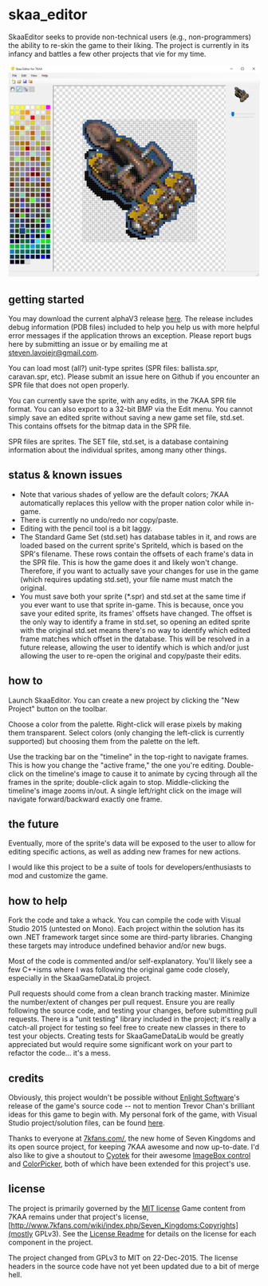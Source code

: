 # skaa_editor
SkaaEditor seeks to provide non-technical users (e.g., non-programmers) the ability to re-skin the game to their liking. The project is currently in its infancy and battles a few other projects that vie for my time. 

![screenshot](other/screenshot.png)

## getting started
You may download the current alphaV3 release [here](https://github.com/sraboy/skaa_editor/blob/master/other/SkaaEditor_x86_alphav3.zip). The release includes debug information (PDB files) included to help you help us with more helpful error messages if the application throws an exception. Please report bugs here by submitting an issue or by emailing me at steven.lavoiejr@gmail.com.

You can load most (all?) unit-type sprites (SPR files: ballista.spr, caravan.spr, etc). Please submit an issue here on Github if you encounter an SPR file that does not open properly. 

You can currently save the sprite, with any edits, in the 7KAA SPR file format. You can also export to a 32-bit BMP via the Edit menu. You cannot simply save an edited sprite without saving a new game set file, std.set. This contains offsets for the bitmap data in the SPR file.

SPR files are sprites. The SET file, std.set, is a database containing information about the individual sprites, among many other things.

## status & known issues
- Note that various shades of yellow are the default colors; 7KAA automatically replaces this yellow with the proper nation color while in-game.
- There is currently no undo/redo nor copy/paste.
- Editing with the pencil tool is a bit laggy.
- The Standard Game Set (std.set) has database tables in it, and rows are loaded based on the current sprite's SpriteId, which is based on the SPR's filename. These rows contain the offsets of each frame's data in the SPR file. This is how the game does it and likely won't change. Therefore, if you want to actually save your changes for use in the game (which requires updating std.set), your file name must match the original.
- You must save both your sprite (*.spr) and std.set at the same time if you ever want to use that sprite in-game. This is because, once you save your edited sprite, its frames' offsets have changed. The offset is the only way to identify a frame in std.set, so opening an edited sprite with the original std.set means there's no way to identify which edited frame matches which offset in the database. This will be resolved in a future release, allowing the user to identify which is which and/or just allowing the user to re-open the original and copy/paste their edits.

## how to

Launch SkaaEditor. You can create a new project by clicking the "New Project" button on the toolbar. 

Choose a color from the palette. Right-click will erase pixels by making them transparent. Select colors (only changing the left-click is currently supported) but choosing them from the palette on the left.

Use the tracking bar on the "timeline" in the top-right to navigate frames. This is how you change the "active frame," the one you're editing. Double-click on the timeline's image to cause it to animate by cycing through all the frames in the sprite; double-click again to stop. Middle-clicking the timeline's image zooms in/out. A single left/right click on the image will navigate forward/backward exactly one frame.

## the future
Eventually, more of the sprite's data will be exposed to the user to allow for editing specific actions, as well as adding new frames for new actions. 

I would like this project to be a suite of tools for developers/enthusiasts to mod and customize the game.

## how to help
Fork the code and take a whack. You can compile the code with Visual Studio 2015 (untested on Mono). Each project within the solution has its own .NET framework target since some are third-party libraries. Changing these targets may introduce undefined behavior and/or new bugs.

Most of the code is commented and/or self-explanatory. You'll likely see a few C++isms where I was following the original game code closely, especially in the SkaaGameDataLib project.

Pull requests should come from a clean branch tracking master. Minimize the number/extent of changes per pull request. Ensure you are really following the source code, and testing your changes, before submitting pull requests. There is a "unit testing" library included in the project; it's really a catch-all project for testing so feel free to create new classes in there to test your objects. Creating tests for SkaaGameDataLib would be greatly appreciated but would require some significant work on your part to refactor the code... it's a mess.

## credits
Obviously, this project wouldn't be possible without [Enlight Software](http://www.enlight.com/)'s release of the game's source code -- not to mention Trevor Chan's brilliant ideas for this game to begin with. My personal fork of the game, with Visual Studio project/solution files, can be found [here](https://github.com/sraboy/7kaa). 

Thanks to everyone at [7kfans.com/](http://www.7kfans.com/), the new home of Seven Kingdoms and its open source project, for keeping 7KAA awesome and now up-to-date. I'd also like to give a shoutout to [Cyotek](http://www.cyotek.com/) for their awesome [ImageBox control](https://github.com/cyotek/Cyotek.Windows.Forms.ImageBox) and [ColorPicker](https://github.com/cyotek/Cyotek.Windows.Forms.ColorPicker), both of which have been extended for this project's use.

## license
The project is primarily governed by the [MIT license](http://www.opensource.org/licenses/mit-license.php) Game content from 7KAA remains under that project's license, [http://www.7kfans.com/wiki/index.php/Seven_Kingdoms:Copyrights](mostly GPLv3). See the [License Readme](https://github.com/sraboy/skaa_editor/tree/master/other/licenses/_license_readme.md) for details on the license for each component in the project.

The project changed from GPLv3 to MIT on 22-Dec-2015. The license headers in the source code have not yet been updated due to a bit of merge hell.
